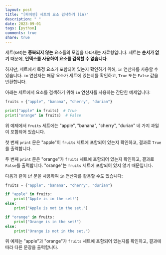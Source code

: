 ```yaml
---
layout: post
title: "[파이썬] 세트의 요소 검색하기 (in)"
description: " "
date: 2023-09-01
tags: [python]
comments: true
share: true
---
```


세트(set)는 **중복되지 않는** 요소들의 모임을 나타내는 자료형입니다. 세트는 **순서가 없기** 때문에, **인덱스를 사용하여 요소를 검색할 수 없습니다**.

하지만, 세트에서 특정 요소가 포함되어 있는지 확인하기 위해, `in` 연산자를 사용할 수 있습니다. `in` 연산자는 해당 요소가 세트에 있는지를 확인하고, `True` 또는 `False` 값을 반환합니다.

아래는 세트에서 요소를 검색하기 위해 `in` 연산자를 사용하는 간단한 예제입니다:

```python
fruits = {"apple", "banana", "cherry", "durian"}

print("apple" in fruits)  # True
print("orange" in fruits)  # False
```

위 예제에서 `fruits` 세트에는 "apple", "banana", "cherry", "durian" 네 가지 과일이 포함되어 있습니다.

첫 번째 `print` 문은 "apple"이 `fruits` 세트에 포함되어 있는지 확인하고, 결과로 `True`를 출력합니다. 

두 번째 `print` 문은 "orange"가 `fruits` 세트에 포함되어 있는지 확인하고, 결과로 `False`를 출력합니다. "orange"는 `fruits` 세트에 포함되어 있지 않기 때문입니다.

다음과 같이 `if` 문을 사용하여 `in` 연산자를 활용할 수도 있습니다:

```python
fruits = {"apple", "banana", "cherry", "durian"}

if "apple" in fruits:
    print("Apple is in the set!")
else:
    print("Apple is not in the set.")

if "orange" in fruits:
    print("Orange is in the set!")
else:
    print("Orange is not in the set.")
```

위 예제는 "apple"과 "orange"가 `fruits` 세트에 포함되어 있는지를 확인하고, 결과에 따라 다른 문장을 출력합니다.